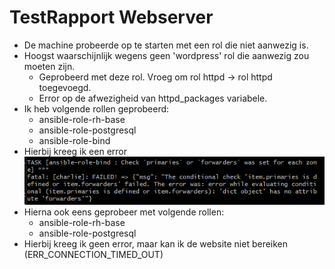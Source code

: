 # TestRapport Webserver
- De machine probeerde op te starten met een rol die niet aanwezig is.
- Hoogst waarschijnlijk wegens geen 'wordpress' rol die aanwezig zou moeten zijn.
  - Geprobeerd met deze rol. Vroeg om rol httpd -> rol httpd toegevoegd.
  - Error op de afwezigheid van httpd_packages variabele.
- Ik heb volgende rollen geprobeerd:
  - ansible-role-rh-base
  - ansible-role-postgresql
  - ansible-role-bind
- Hierbij kreeg ik een error
![Bind_Error](Bind_Error.png)
- Hierna ook eens geprobeer met volgende rollen:
  - ansible-role-rh-base
  - ansible-role-postgresql
- Hierbij kreeg ik geen error, maar kan ik de website niet bereiken (ERR_CONNECTION_TIMED_OUT)
